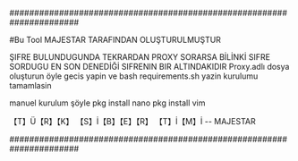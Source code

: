 ######################################################################

#Bu Tool MAJESTAR TARAFINDAN OLUŞTURULMUŞTUR

ŞIFRE BULUNDUGUNDA TEKRARDAN PROXY SORARSA BİLİNKİ SIFRE SORDUGU EN SON
DENEDİĞİ SIFRENIN BIR ALTINDAKIDIR
Proxy.adlı dosya oluşturun öyle gecis yapin
ve bash requirements.sh yazin kurulumu tamamlasin 

manuel kurulum şöyle
pkg install nano
pkg install vim

【T】Ü【R】【K】 【S】İ【B】【E】【R】 【T】İ【M】İ -- MAJESTAR


######################################################################                           
